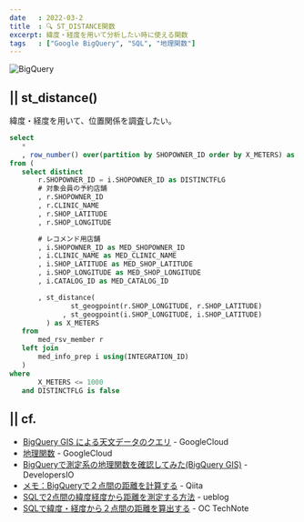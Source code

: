 ```yaml
---
date   : 2022-03-2
title  : 🔍 ST_DISTANCE関数
excerpt: 緯度・経度を用いて分析したい時に使える関数
tags   : ["Google BigQuery", "SQL", "地理関数"]
---
```


![BigQuery](https://cdn-ssl-devio-img.classmethod.jp/wp-content/uploads/2020/09/gcp-eyecatch-bigquery_1200x630.png)

## || st_distance()

緯度・経度を用いて、位置関係を調査したい。

```sql
select
   *
   , row_number() over(partition by SHOPOWNER_ID order by X_METERS) as DIS_NUM
from (
   select distinct
       r.SHOPOWNER_ID = i.SHOPOWNER_ID as DISTINCTFLG
       # 対象会員の予約店舗
       , r.SHOPOWNER_ID
       , r.CLINIC_NAME
       , r.SHOP_LATITUDE
       , r.SHOP_LONGITUDE

       # レコメンド用店舗
       , i.SHOPOWNER_ID as MED_SHOPOWNER_ID
       , i.CLINIC_NAME as MED_CLINIC_NAME
       , i.SHOP_LATITUDE as MED_SHOP_LATITUDE
       , i.SHOP_LONGITUDE as MED_SHOP_LONGITUDE
       , i.CATALOG_ID as MED_CATALOG_ID

       , st_distance(
               st_geogpoint(r.SHOP_LONGITUDE, r.SHOP_LATITUDE)
             , st_geogpoint(i.SHOP_LONGITUDE, i.SHOP_LATITUDE)
         ) as X_METERS
   from
       med_rsv_member r
   left join
       med_info_prep i using(INTEGRATION_ID)
   )
where
       X_METERS <= 1000
   and DISTINCTFLG is false
```


## || cf.
+ [BigQuery GIS による天文データのクエリ](https://cloud.google.com/blog/ja/products/gcp/querying-the-stars-with-bigquery-gis) - GoogleCloud
+ [地理関数](https://cloud.google.com/bigquery/docs/reference/standard-sql/geography_functions?hl=ja) - GoogleCloud
+ [BigQueryで測定系の地理関数を確認してみた(BigQuery GIS)](https://dev.classmethod.jp/articles/bigquery-geography-functions-try/) - DevelopersIO
+ [メモ：BigQueryで２点間の距離を計算する](https://qiita.com/shouta-dev/items/f7797665e325da35daf1) - Qiita
+ [SQLで2点間の緯度経度から距離を測定する方法](http://ueblog.natural-wave.com/2010/09/14/latitude-longitude-sql/) - ueblog
+ [SQLで緯度・経度から２点間の距離を算出する](https://oc-technote.com/mysql/sql%E3%81%A7%E7%B7%AF%E5%BA%A6%E3%83%BB%E7%B5%8C%E5%BA%A6%E3%81%8B%E3%82%892%E7%82%B9%E9%96%93%E3%81%AE%E8%B7%9D%E9%9B%A2%E3%82%92%E7%AE%97%E5%87%BA%E3%81%99%E3%82%8B/) - OC TechNote


